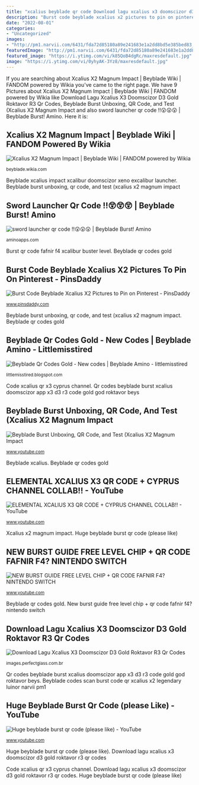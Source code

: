 ```yaml
---
title: "xcalius beyblade qr code Download lagu xcalius x3 doomscizor d3 gold roktavor r3 qr codes"
description: "Burst code beyblade xcalius x2 pictures to pin on pinterest"
date: "2022-08-01"
categories:
- "Uncategorized"
images:
- "http://pm1.narvii.com/6431/fda72d85180a89e241683e1a2dd8bd5e385bed83_hq.jpg"
featuredImage: "http://pm1.narvii.com/6431/fda72d85180a89e241683e1a2dd8bd5e385bed83_hq.jpg"
featured_image: "https://i.ytimg.com/vi/k85QoB4dgRc/maxresdefault.jpg"
image: "https://i.ytimg.com/vi/0yhyAK-3Yz8/maxresdefault.jpg"
---
```


If you are searching about Xcalius X2 Magnum Impact | Beyblade Wiki | FANDOM powered by Wikia you've came to the right page. We have 9 Pictures about Xcalius X2 Magnum Impact | Beyblade Wiki | FANDOM powered by Wikia like Download Lagu Xcalius X3 Doomscizor D3 Gold Roktavor R3 Qr Codes, Beyblade Burst Unboxing, QR Code, and Test (Xcalius X2 Magnum Impact and also sword launcher qr code !!😲😲😲 | Beyblade Burst! Amino. Here it is:

## Xcalius X2 Magnum Impact | Beyblade Wiki | FANDOM Powered By Wikia

![Xcalius X2 Magnum Impact | Beyblade Wiki | FANDOM powered by Wikia](https://vignette.wikia.nocookie.net/beyblade/images/6/60/B-48.png/revision/latest?cb=20160615174629 "New burst guide free level chip + qr code fafnir f4? nintendo switch")

<small>beyblade.wikia.com</small>

Beyblade xcalius impact xcalibur doomscizor xeno excalibur launcher. Beyblade burst unboxing, qr code, and test (xcalius x2 magnum impact

## Sword Launcher Qr Code !!😲😲😲 | Beyblade Burst! Amino

![sword launcher qr code !!😲😲😲 | Beyblade Burst! Amino](http://pm1.narvii.com/6806/a2f327f3886a2b189e3f03dead7f33d541508f7ev2_00.jpg "Huge beyblade burst qr code (please like)")

<small>aminoapps.com</small>

Burst qr code fafnir f4 xcalibur buster level. Beyblade qr codes gold

## Burst Code Beyblade Xcalius X2 Pictures To Pin On Pinterest - PinsDaddy

![Burst Code Beyblade Xcalius X2 Pictures to Pin on Pinterest - PinsDaddy](http://pm1.narvii.com/6431/fda72d85180a89e241683e1a2dd8bd5e385bed83_hq.jpg "Beyblade launchers beyblades bey astonished shu")

<small>www.pinsdaddy.com</small>

Beyblade burst unboxing, qr code, and test (xcalius x2 magnum impact. Beyblade qr codes gold

## Beyblade Qr Codes Gold - New Codes | Beyblade Amino - Littlemisstired

![Beyblade Qr Codes Gold - New codes | Beyblade Amino - littlemisstired](https://i.ytimg.com/vi/0yhyAK-3Yz8/maxresdefault.jpg "Elemental xcalius x3 qr code + cyprus channel collab!!")

<small>littlemisstired.blogspot.com</small>

Code xcalius qr x3 cyprus channel. Qr codes beyblade burst xcalius doomscizor app x3 d3 r3 code gold god roktavor beys

## Beyblade Burst Unboxing, QR Code, And Test (Xcalius X2 Magnum Impact

![Beyblade Burst Unboxing, QR Code, and Test (Xcalius X2 Magnum Impact](https://i.ytimg.com/vi/cCjSpRLFQhI/maxresdefault.jpg "Burst qr code fafnir f4 xcalibur buster level")

<small>www.youtube.com</small>

Beyblade xcalius. Beyblade qr codes gold

## ELEMENTAL XCALIUS X3 QR CODE + CYPRUS CHANNEL COLLAB!! - YouTube

![ELEMENTAL XCALIUS X3 QR CODE + CYPRUS CHANNEL COLLAB!! - YouTube](https://i.ytimg.com/vi/k85QoB4dgRc/maxresdefault.jpg "Download lagu xcalius x3 doomscizor d3 gold roktavor r3 qr codes")

<small>www.youtube.com</small>

Xcalius x2 magnum impact. Huge beyblade burst qr code (please like)

## NEW BURST GUIDE FREE LEVEL CHIP + QR CODE FAFNIR F4? NINTENDO SWITCH

![NEW BURST GUIDE FREE LEVEL CHIP + QR CODE FAFNIR F4? NINTENDO SWITCH](https://i.ytimg.com/vi/oyw1Glyy3X8/maxresdefault.jpg "Download lagu xcalius x3 doomscizor d3 gold roktavor r3 qr codes")

<small>www.youtube.com</small>

Beyblade qr codes gold. New burst guide free level chip + qr code fafnir f4? nintendo switch

## Download Lagu Xcalius X3 Doomscizor D3 Gold Roktavor R3 Qr Codes

![Download Lagu Xcalius X3 Doomscizor D3 Gold Roktavor R3 Qr Codes](https://i.ytimg.com/vi/EKawnUY4nDQ/maxresdefault.jpg "New burst guide free level chip + qr code fafnir f4? nintendo switch")

<small>images.perfectglass.com.br</small>

Qr codes beyblade burst xcalius doomscizor app x3 d3 r3 code gold god roktavor beys. Beyblade codes scan burst code qr xcalius x2 legendary luinor narvii pm1

## Huge Beyblade Burst Qr Code (please Like) - YouTube

![Huge beyblade burst qr code (please like) - YouTube](https://i.ytimg.com/vi/7a8av6sOjQY/maxresdefault.jpg "Sword launcher qr code !!😲😲😲")

<small>www.youtube.com</small>

Huge beyblade burst qr code (please like). Download lagu xcalius x3 doomscizor d3 gold roktavor r3 qr codes

Code xcalius qr x3 cyprus channel. Download lagu xcalius x3 doomscizor d3 gold roktavor r3 qr codes. Huge beyblade burst qr code (please like)
